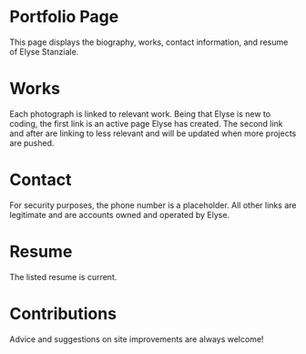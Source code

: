 # Portfolio Page
This page displays the biography, works, contact information, and resume of Elyse Stanziale.

# Works
Each photograph is linked to relevant work. Being that Elyse is new to coding, the first link is an active page Elyse has created. The second link and after are linking to less relevant and will be updated when more projects are pushed.

# Contact
For security purposes, the phone number is a placeholder. All other links are legitimate and are accounts owned and operated by Elyse.

# Resume
The listed resume is current.

# Contributions
Advice and suggestions on site improvements are always welcome!
